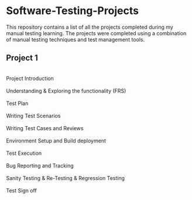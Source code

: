 # Software-Testing-Projects
This repository contains a list of all the projects completed during my manual testing learning. The projects were completed using a combination of manual testing techniques and test management tools.

## Project 1
<br>Project Introduction</br>
<br>Understanding & Exploring the functionality (FRS)</br>
<br>Test Plan</br>
<br>Writing Test Scenarios</br>
<br>Writing Test Cases and Reviews</br> 
<br>Environment Setup and Build deployment</br>
<br>Test Execution</br>
<br>Bug Reporting and Tracking</br> 
<br>Sanity Testing & Re-Testing & Regression Testing</br> 
<br>Test Sign off</br> 



